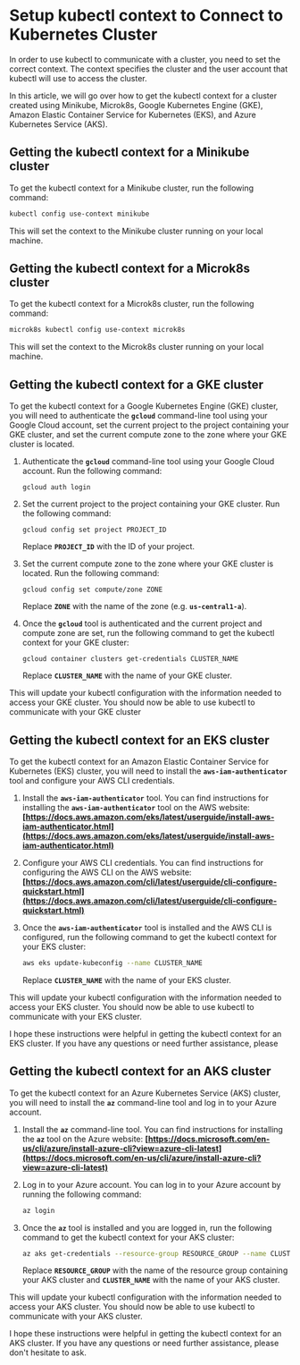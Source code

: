 # Setup kubectl context to Connect to Kubernetes Cluster

In order to use kubectl to communicate with a cluster, you need to set the correct context. The context specifies the cluster and the user account that kubectl will use to access the cluster.

In this article, we will go over how to get the kubectl context for a cluster created using Minikube, Microk8s, Google Kubernetes Engine (GKE), Amazon Elastic Container Service for Kubernetes (EKS), and Azure Kubernetes Service (AKS).

## **Getting the kubectl context for a Minikube cluster**

To get the kubectl context for a Minikube cluster, run the following command:

```bash
kubectl config use-context minikube
```

This will set the context to the Minikube cluster running on your local machine.

## **Getting the kubectl context for a Microk8s cluster**

To get the kubectl context for a Microk8s cluster, run the following command:

```bash
microk8s kubectl config use-context microk8s
```

This will set the context to the Microk8s cluster running on your local machine.

## **Getting the kubectl context for a GKE cluster**

To get the kubectl context for a Google Kubernetes Engine (GKE) cluster, you will need to authenticate the **`gcloud`** command-line tool using your Google Cloud account, set the current project to the project containing your GKE cluster, and set the current compute zone to the zone where your GKE cluster is located.

1. Authenticate the **`gcloud`** command-line tool using your Google Cloud account. Run the following command:
    
    ```
    gcloud auth login
    ```
    
2. Set the current project to the project containing your GKE cluster. Run the following command:
    
    ```
    gcloud config set project PROJECT_ID
    ```
    
    Replace **`PROJECT_ID`** with the ID of your project.
    
3. Set the current compute zone to the zone where your GKE cluster is located. Run the following command:
    
    ```
    gcloud config set compute/zone ZONE
    ```
    
    Replace **`ZONE`** with the name of the zone (e.g. **`us-central1-a`**).
    
4. Once the **`gcloud`** tool is authenticated and the current project and compute zone are set, run the following command to get the kubectl context for your GKE cluster:
    
    ```
    gcloud container clusters get-credentials CLUSTER_NAME
    ```
    
    Replace **`CLUSTER_NAME`** with the name of your GKE cluster.
    

This will update your kubectl configuration with the information needed to access your GKE cluster. You should now be able to use kubectl to communicate with your GKE cluster

## **Getting the kubectl context for an EKS cluster**

To get the kubectl context for an Amazon Elastic Container Service for Kubernetes (EKS) cluster, you will need to install the **`aws-iam-authenticator`** tool and configure your AWS CLI credentials.

1. Install the **`aws-iam-authenticator`** tool. You can find instructions for installing the **`aws-iam-authenticator`** tool on the AWS website: **[https://docs.aws.amazon.com/eks/latest/userguide/install-aws-iam-authenticator.html](https://docs.aws.amazon.com/eks/latest/userguide/install-aws-iam-authenticator.html)**
2. Configure your AWS CLI credentials. You can find instructions for configuring the AWS CLI on the AWS website: **[https://docs.aws.amazon.com/cli/latest/userguide/cli-configure-quickstart.html](https://docs.aws.amazon.com/cli/latest/userguide/cli-configure-quickstart.html)**
3. Once the **`aws-iam-authenticator`** tool is installed and the AWS CLI is configured, run the following command to get the kubectl context for your EKS cluster:
    
    ```bash
    aws eks update-kubeconfig --name CLUSTER_NAME
    ```
    
    Replace **`CLUSTER_NAME`** with the name of your EKS cluster.
    

This will update your kubectl configuration with the information needed to access your EKS cluster. You should now be able to use kubectl to communicate with your EKS cluster.

I hope these instructions were helpful in getting the kubectl context for an EKS cluster. If you have any questions or need further assistance, please

## **Getting the kubectl context for an AKS cluster**

To get the kubectl context for an Azure Kubernetes Service (AKS) cluster, you will need to install the **`az`** command-line tool and log in to your Azure account.

1. Install the **`az`** command-line tool. You can find instructions for installing the **`az`** tool on the Azure website: **[https://docs.microsoft.com/en-us/cli/azure/install-azure-cli?view=azure-cli-latest](https://docs.microsoft.com/en-us/cli/azure/install-azure-cli?view=azure-cli-latest)**
2. Log in to your Azure account. You can log in to your Azure account by running the following command:
    
    ```bash
    az login
    ```
    
3. Once the **`az`** tool is installed and you are logged in, run the following command to get the kubectl context for your AKS cluster:
    
    ```bash
    az aks get-credentials --resource-group RESOURCE_GROUP --name CLUSTER_NAME
    ```
    
    Replace **`RESOURCE_GROUP`** with the name of the resource group containing your AKS cluster and **`CLUSTER_NAME`** with the name of your AKS cluster.
    

This will update your kubectl configuration with the information needed to access your AKS cluster. You should now be able to use kubectl to communicate with your AKS cluster.

I hope these instructions were helpful in getting the kubectl context for an AKS cluster. If you have any questions or need further assistance, please don't hesitate to ask.